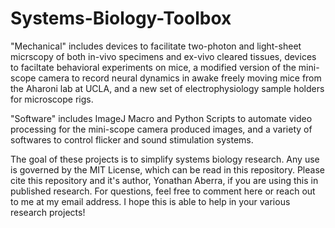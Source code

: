 # Systems-Biology-Toolbox

"Mechanical" includes devices to facilitate two-photon and light-sheet micrscopy of both in-vivo specimens and ex-vivo cleared tissues, devices to faciltate behavioral experiments on mice, a modified version of the mini-scope camera to record neural dynamics in awake freely moving mice from the Aharoni lab at UCLA, and a new set of electrophysiology sample holders for microscope rigs.

"Software" includes ImageJ Macro and Python Scripts to automate video processing for the mini-scope camera produced images, and a variety of softwares to control flicker and sound stimulation systems.

The goal of these projects is to simplify systems biology research. Any use is governed by the MIT License, which can be read in this repository. Please cite this repository and it's author, Yonathan Aberra, if you are using this in published research. For questions, feel free to comment here or reach out to me at my email address. I hope this is able to help in your various research projects!
